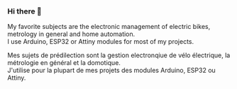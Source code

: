 ### Hi there 👋

My favorite subjects are the electronic management of electric bikes, metrology in general and home automation.  
I use Arduino, ESP32 or Attiny modules for most of my projects.

Mes sujets de prédilection sont la gestion electronqiue de vélo électrique, la métrologie en général et la domotique.  
J'utilise pour la plupart de mes projets des modules Arduino, ESP32 ou Attiny.
<!--
**Chris741233/Chris741233** is a ✨ _special_ ✨ repository because its `README.md` (this file) appears on your GitHub profile.

Here are some ideas to get you started:

- 🔭 I’m currently working on ...
- 🌱 I’m currently learning ...
- 👯 I’m looking to collaborate on ...
- 🤔 I’m looking for help with ...
- 💬 Ask me about ...
- 📫 How to reach me: ...
- 😄 Pronouns: ...
- ⚡ Fun fact: ...
-->
